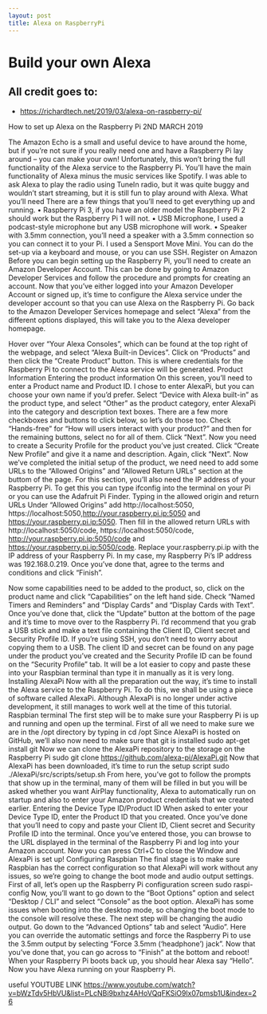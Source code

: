 ```yaml
---
layout: post
title: Alexa on RaspberryPi
---
```

# Build your own Alexa
## All credit goes to:
- https://richardtech.net/2019/03/alexa-on-raspberry-pi/

How to set up Alexa on the Raspberry Pi
2ND MARCH 2019
 
The Amazon Echo is a small and useful device to have around the home, but if you’re not sure if you really need one and have a Raspberry Pi lay around – you can make your own!
Unfortunately, this won’t bring the full functionality of the Alexa service to the Raspberry Pi. You’ll have the main functionality of Alexa minus the music services like Spotify.
I was able to ask Alexa to play the radio using TuneIn radio, but it was quite buggy and wouldn’t start streaming, but it is still fun to play around with Alexa.
What you’ll need
There are a few things that you’ll need to get everything up and running.
•	Raspberry Pi 3, if you have an older model the Raspberry Pi 2 should work but the Raspberry Pi 1 will not.
•	USB Microphone, I used a podcast-style microphone but any USB microphone will work.
•	Speaker with 3.5mm connection, you’ll need a speaker with a 3.5mm connection so you can connect it to your Pi. I used a Sensport Move Mini.
You can do the set-up via a keyboard and mouse, or you can use SSH.
Register on Amazon
Before you can begin setting up the Raspberry Pi, you’ll need to create an Amazon Developer Account. This can be done by going to Amazon Developer Services and follow the procedure and prompts for creating an account.
Now that you’ve either logged into your Amazon Developer Account or signed up, it’s time to configure the Alexa service under the developer account so that you can use Alexa on the Raspberry Pi.
Go back to the Amazon Developer Services homepage and select “Alexa” from the different options displayed, this will take you to the Alexa developer homepage.
 
Hover over “Your Alexa Consoles”, which can be found at the top right of the webpage, and select “Alexa Built-in Devices”. Click on “Products” and then click the “Create Product” button.
This is where credentials for the Raspberry Pi to connect to the Alexa service will be generated.
Product Information
 Entering the product information
On this screen, you’ll need to enter a Product name and Product ID. I chose to enter AlexaPi, but you can choose your own name if you’d prefer.
Select “Device with Alexa built-in” as the product type, and select “Other” as the product category, enter AlexaPi into the category and description text boxes.
There are a few more checkboxes and buttons to click below, so let’s do those too. Check “Hands-free” for “How will users interact with your product?” and then for the remaining buttons, select no for all of them. Click “Next”.
Now you need to create a Security Profile for the product you’ve just created. Click “Create New Profile” and give it a name and description. Again, click “Next”.
Now we’ve completed the initial setup of the product, we need need to add some URLs to the “Allowed Origins” and “Allowed Return URLs” section at the buttom of the page.
For this section, you’ll also need the IP address of your Raspberry Pi. To get this you can type ifconfig into the terminal on your Pi or you can use the Adafruit Pi Finder.
 Typing in the allowed origin and return URLs
Under “Allowed Origins” add http://localhost:5050, https://localhost:5050,http://your.raspberry.pi.ip:5050 and https://your.raspberry.pi.ip:5050.
Then fill in the allowed return URLs with http://localhost:5050/code, https://localhost:5050/code, http://your.raspberry.pi.ip:5050/code and https://your.raspberry.pi.ip:5050/code.
Replace your.raspberry.pi.ip with the IP address of your Raspberry Pi. In my case, my Raspberry Pi’s IP address was 192.168.0.219.
Once you’ve done that, agree to the terms and conditions and click “Finish”.
 
Now some capabilities need to be added to the product, so, click on the product name and click “Capabilities” on the left hand side. Check “Named Timers and Reminders” and “Display Cards” and “Display Cards with Text”.
Once you’ve done that, click the “Update” button at the bottom of the page and it’s time to move over to the Raspberry Pi.
I’d recommend that you grab a USB stick and make a text file containing the Client ID, Client secret and Security Profile ID. If you’re using SSH, you don’t need to worry about copying them to a USB.
The client ID and secret can be found on any page under the product you’ve created and the Security Profile ID can be found on the “Security Profile” tab.
It will be a lot easier to copy and paste these into your Raspbian terminal than type it in manually as it is very long.
Installing AlexaPi
Now with all the preparation out the way, it’s time to install the Alexa service to the Raspberry Pi. To do this, we shall be using a piece of software called AlexaPi.
Although AlexaPi is no longer under active development, it still manages to work well at the time of this tutorial.
 Raspbian terminal
The first step will be to make sure your Raspberry Pi is up and running and open up the terminal.
First of all we need to make sure we are in the /opt directory by typing in
cd /opt
Since AlexaPi is hosted on GitHub, we’ll also now need to make sure that git is installed
sudo apt-get install git
Now we can clone the AlexaPi repository to the storage on the Raspberry Pi
sudo git clone https://github.com/alexa-pi/AlexaPi.git
Now that AlexaPi has been downloaded, it’s time to run the setup script
sudo ./AlexaPi/src/scripts/setup.sh
From here, you’ve got to follow the prompts that show up in the terminal, many of them will be filled in but you will be asked whether you want AirPlay functionality, Alexa to automatically run on startup and also to enter your Amazon product credentials that we created earlier.
 Entering the Device Type ID/Product ID
When asked to enter your Device Type ID, enter the Product ID that you created.
Once you’ve done that you’ll need to copy and paste your Client ID, Client secret and Security Profile ID into the terminal.
Once you’ve entered those, you can browse to the URL displayed in the terminal of the Raspberry Pi and log into your Amazon account.
Now you can press Ctrl+C to close the Window and AlexaPi is set up!
Configuring Raspbian
The final stage is to make sure Raspbian has the correct configuration so that AlexaPi will work without any issues, so we’re going to change the boot mode and audio output settings.
First of all, let’s open up the Raspberry Pi configuration screen
sudo raspi-config
Now, you’ll want to go down to the “Boot Options” option and select “Desktop / CLI” and select “Console” as the boot option.
AlexaPi has some issues when booting into the desktop mode, so changing the boot mode to the console will resolve these.
The next step will be changing the audio output.
Go down to the “Advanced Options” tab and select “Audio”. Here you can override the automatic settings and force the Raspberry Pi to use the 3.5mm output by selecting “Force 3.5mm (‘headphone’) jack”.
Now that you’ve done that, you can go across to “Finish” at the bottom and reboot!
When your Raspberry Pi boots back up, you should hear Alexa say “Hello”. Now you have Alexa running on your Raspberry Pi.

useful YOUTUBE LINK
https://www.youtube.com/watch?v=bWzTdv5HbVU&list=PLcNBi9bxhz4AHoVQqFKSiO9lx07pmsb1U&index=26
